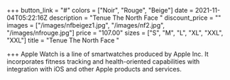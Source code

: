 +++
button_link = "#"
colors = ["Noir", "Rouge", "Beige"]
date = 2021-11-04T05:22:16Z
description = "Tenue The North Face "
discount_price = ""
images = ["/images/nfbeigez1.jpg", "/images/nf2.jpg", "/images/nfrouge.jpg"]
price = "107.00"
sizes = ["S", "M", "L", "XL", "XXL", "XXL"]
title = "Tenue The North Face "

+++
Apple Watch is a line of smartwatches produced by Apple Inc. It incorporates fitness tracking and health-oriented capabilities with integration with iOS and other Apple products and services.